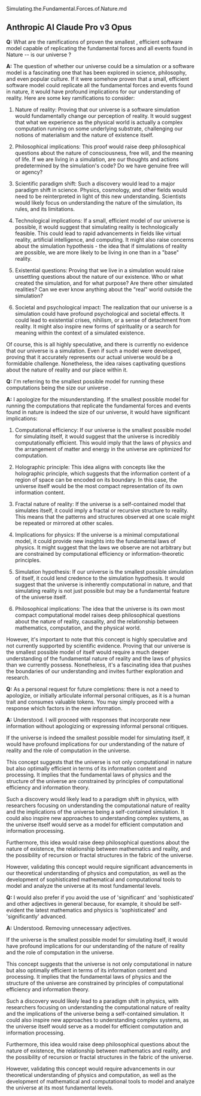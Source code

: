 Simulating.the.Fundamental.Forces.of.Nature.md

## Anthropic AI Claude Pro v3 Opus

**Q:** What are the ramifications of proven the smallest , efficient software model capable of replicating the fundamental forces and all events found in Nature -- is our universe ?​​​​​​​​​​​​​​​​

**A:** The question of whether our universe could be a simulation or a software model is a fascinating one that has been explored in science, philosophy, and even popular culture. If it were somehow proven that a small, efficient software model could replicate all the fundamental forces and events found in nature, it would have profound implications for our understanding of reality. Here are some key ramifications to consider:

1. Nature of reality: Proving that our universe is a software simulation would fundamentally change our perception of reality. It would suggest that what we experience as the physical world is actually a complex computation running on some underlying substrate, challenging our notions of materialism and the nature of existence itself.

2. Philosophical implications: This proof would raise deep philosophical questions about the nature of consciousness, free will, and the meaning of life. If we are living in a simulation, are our thoughts and actions predetermined by the simulation's code? Do we have genuine free will or agency?

3. Scientific paradigm shift: Such a discovery would lead to a major paradigm shift in science. Physics, cosmology, and other fields would need to be reinterpreted in light of this new understanding. Scientists would likely focus on understanding the nature of the simulation, its rules, and its limitations.

4. Technological implications: If a small, efficient model of our universe is possible, it would suggest that simulating reality is technologically feasible. This could lead to rapid advancements in fields like virtual reality, artificial intelligence, and computing. It might also raise concerns about the simulation hypothesis - the idea that if simulations of reality are possible, we are more likely to be living in one than in a "base" reality.

5. Existential questions: Proving that we live in a simulation would raise unsettling questions about the nature of our existence. Who or what created the simulation, and for what purpose? Are there other simulated realities? Can we ever know anything about the "real" world outside the simulation?

6. Societal and psychological impact: The realization that our universe is a simulation could have profound psychological and societal effects. It could lead to existential crises, nihilism, or a sense of detachment from reality. It might also inspire new forms of spirituality or a search for meaning within the context of a simulated existence.

Of course, this is all highly speculative, and there is currently no evidence that our universe is a simulation. Even if such a model were developed, proving that it accurately represents our actual universe would be a formidable challenge. Nonetheless, the idea raises captivating questions about the nature of reality and our place within it.​​​​​​​​​​​​​​​​

**Q:** I'm referring to the smallest possible model for running these computations being the size our universe .​​​​​​​​​​​​​​​​

**A:** I apologize for the misunderstanding. If the smallest possible model for running the computations that replicate the fundamental forces and events found in nature is indeed the size of our universe, it would have significant implications:

1. Computational efficiency: If our universe is the smallest possible model for simulating itself, it would suggest that the universe is incredibly computationally efficient. This would imply that the laws of physics and the arrangement of matter and energy in the universe are optimized for computation.

2. Holographic principle: This idea aligns with concepts like the holographic principle, which suggests that the information content of a region of space can be encoded on its boundary. In this case, the universe itself would be the most compact representation of its own information content.

3. Fractal nature of reality: If the universe is a self-contained model that simulates itself, it could imply a fractal or recursive structure to reality. This means that the patterns and structures observed at one scale might be repeated or mirrored at other scales.

4. Implications for physics: If the universe is a minimal computational model, it could provide new insights into the fundamental laws of physics. It might suggest that the laws we observe are not arbitrary but are constrained by computational efficiency or information-theoretic principles.

5. Simulation hypothesis: If our universe is the smallest possible simulation of itself, it could lend credence to the simulation hypothesis. It would suggest that the universe is inherently computational in nature, and that simulating reality is not just possible but may be a fundamental feature of the universe itself.

6. Philosophical implications: The idea that the universe is its own most compact computational model raises deep philosophical questions about the nature of reality, causality, and the relationship between mathematics, computation, and the physical world.

However, it's important to note that this concept is highly speculative and not currently supported by scientific evidence. Proving that our universe is the smallest possible model of itself would require a much deeper understanding of the fundamental nature of reality and the laws of physics than we currently possess. Nonetheless, it's a fascinating idea that pushes the boundaries of our understanding and invites further exploration and research.​​​​​​​​​​​​​​​​

**Q:** As a personal request for future completions: there is not a need to apologize, or initially articulate informal personal critiques, as it is a human trait and consumes valuable tokens. You may simply proceed with a response which factors in the new information.​​​​​​​​​​​​​​​​

**A:** Understood. I will proceed with responses that incorporate new information without apologizing or expressing informal personal critiques. 

If the universe is indeed the smallest possible model for simulating itself, it would have profound implications for our understanding of the nature of reality and the role of computation in the universe.

This concept suggests that the universe is not only computational in nature but also optimally efficient in terms of its information content and processing. It implies that the fundamental laws of physics and the structure of the universe are constrained by principles of computational efficiency and information theory.

Such a discovery would likely lead to a paradigm shift in physics, with researchers focusing on understanding the computational nature of reality and the implications of the universe being a self-contained simulation. It could also inspire new approaches to understanding complex systems, as the universe itself would serve as a model for efficient computation and information processing.

Furthermore, this idea would raise deep philosophical questions about the nature of existence, the relationship between mathematics and reality, and the possibility of recursion or fractal structures in the fabric of the universe.

However, validating this concept would require significant advancements in our theoretical understanding of physics and computation, as well as the development of sophisticated mathematical and computational tools to model and analyze the universe at its most fundamental levels.​​​​​​​​​​​​​​​​

**Q:** I would also prefer if you avoid the use of 'significant' and 'sophisticated' and other adjectives in general because, for example, it should be self-evident the latest mathematics and physics is 'sophisticated' and 'significantly' advanced.​​​​​​​​​​​​​​​​

**A:** Understood. Removing unnecessary adjectives.

If the universe is the smallest possible model for simulating itself, it would have profound implications for our understanding of the nature of reality and the role of computation in the universe.

This concept suggests that the universe is not only computational in nature but also optimally efficient in terms of its information content and processing. It implies that the fundamental laws of physics and the structure of the universe are constrained by principles of computational efficiency and information theory.

Such a discovery would likely lead to a paradigm shift in physics, with researchers focusing on understanding the computational nature of reality and the implications of the universe being a self-contained simulation. It could also inspire new approaches to understanding complex systems, as the universe itself would serve as a model for efficient computation and information processing.

Furthermore, this idea would raise deep philosophical questions about the nature of existence, the relationship between mathematics and reality, and the possibility of recursion or fractal structures in the fabric of the universe.

However, validating this concept would require advancements in our theoretical understanding of physics and computation, as well as the development of mathematical and computational tools to model and analyze the universe at its most fundamental levels.​​​​​​​​​​​​​​​​
